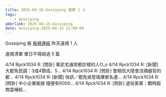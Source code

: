 ```yaml
---
title: 2025-04-15-Gossiping 違規 1 人
tags:
    - Gossiping
abbrlink: 2025-04-15-Gossiping
date: Gossiping-2025-04-15 12:00:00
---
```

Gossiping 板 [板規連結](https://www.ptt.cc/bbs/Gossiping/M.1637425085.A.07D.html)
昨天違規 1 人
<!-- more -->

違規清單
單日不得超過 5 篇

4/14 Rpck1034 R: [問卦] 軍武宅通常都診樣的人O_o
4/14 Rpck1034 R: [新聞] 大罷免民調：3成4贊成、5…
4/14 Rpck1034 R: [問卦] 會相信大陸會活摘器官的都…
4/14 Rpck1034 R: [新聞] 快訊／罷免吳思瑤爆冒名連…
4/14 Rpck1034 R: [問卦] 中小企業板娘 隨便有6000…
4/14 Rpck1034 R: [問卦] 退役美軍：戰時超商當補給…